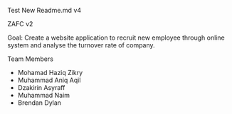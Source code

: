 Test New Readme.md v4

ZAFC v2

Goal: Create a website application to recruit new employee through online system and analyse the turnover rate of company.

Team Members
- Mohamad Haziq Zikry 
- Muhammad Aniq Aqil
- Dzakirin Asyraff
- Muhammad Naim
- Brendan Dylan
